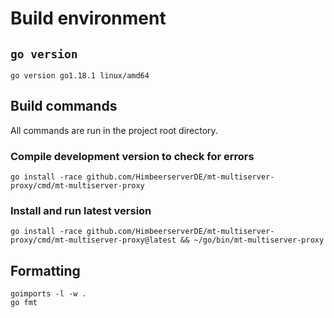 # Build environment
## `go version`
```
go version go1.18.1 linux/amd64
```
## Build commands
All commands are run in the project root directory.
### Compile development version to check for errors
```
go install -race github.com/HimbeerserverDE/mt-multiserver-proxy/cmd/mt-multiserver-proxy
```
### Install and run latest version
```
go install -race github.com/HimbeerserverDE/mt-multiserver-proxy/cmd/mt-multiserver-proxy@latest && ~/go/bin/mt-multiserver-proxy
```
## Formatting
```
goimports -l -w .
go fmt
```

